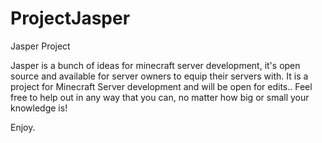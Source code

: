 # ProjectJasper
Jasper Project

Jasper is a bunch of ideas for minecraft server development, it's open source and available for server owners to equip their servers with. 
It is a project for Minecraft Server development and will be open for edits.. Feel free to help out in any way that you can, no matter how big or small your knowledge is!

Enjoy.
